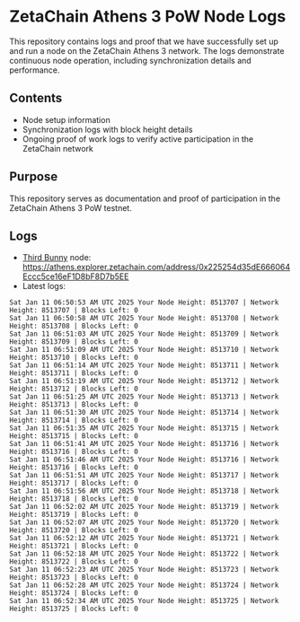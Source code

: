 # ZetaChain Athens 3 PoW Node Logs
This repository contains logs and proof that we have successfully set up and run a node on the ZetaChain Athens 3 network. The logs demonstrate continuous node operation, including synchronization details and performance.

## Contents
- Node setup information
- Synchronization logs with block height details
- Ongoing proof of work logs to verify active participation in the ZetaChain network

## Purpose
This repository serves as documentation and proof of participation in the ZetaChain Athens 3 PoW testnet.

## Logs

- [Third Bunny](https://thirdbunny.xyz/) node: https://athens.explorer.zetachain.com/address/0x225254d35dE666064Eccc5ce16eF1D8bF8D7b5EE
- Latest logs:
```
Sat Jan 11 06:50:53 AM UTC 2025 Your Node Height: 8513707 | Network Height: 8513707 | Blocks Left: 0
Sat Jan 11 06:50:58 AM UTC 2025 Your Node Height: 8513708 | Network Height: 8513708 | Blocks Left: 0
Sat Jan 11 06:51:03 AM UTC 2025 Your Node Height: 8513709 | Network Height: 8513709 | Blocks Left: 0
Sat Jan 11 06:51:09 AM UTC 2025 Your Node Height: 8513710 | Network Height: 8513710 | Blocks Left: 0
Sat Jan 11 06:51:14 AM UTC 2025 Your Node Height: 8513711 | Network Height: 8513711 | Blocks Left: 0
Sat Jan 11 06:51:19 AM UTC 2025 Your Node Height: 8513712 | Network Height: 8513712 | Blocks Left: 0
Sat Jan 11 06:51:25 AM UTC 2025 Your Node Height: 8513713 | Network Height: 8513713 | Blocks Left: 0
Sat Jan 11 06:51:30 AM UTC 2025 Your Node Height: 8513714 | Network Height: 8513714 | Blocks Left: 0
Sat Jan 11 06:51:35 AM UTC 2025 Your Node Height: 8513715 | Network Height: 8513715 | Blocks Left: 0
Sat Jan 11 06:51:41 AM UTC 2025 Your Node Height: 8513716 | Network Height: 8513716 | Blocks Left: 0
Sat Jan 11 06:51:46 AM UTC 2025 Your Node Height: 8513716 | Network Height: 8513716 | Blocks Left: 0
Sat Jan 11 06:51:51 AM UTC 2025 Your Node Height: 8513717 | Network Height: 8513717 | Blocks Left: 0
Sat Jan 11 06:51:56 AM UTC 2025 Your Node Height: 8513718 | Network Height: 8513718 | Blocks Left: 0
Sat Jan 11 06:52:02 AM UTC 2025 Your Node Height: 8513719 | Network Height: 8513719 | Blocks Left: 0
Sat Jan 11 06:52:07 AM UTC 2025 Your Node Height: 8513720 | Network Height: 8513720 | Blocks Left: 0
Sat Jan 11 06:52:12 AM UTC 2025 Your Node Height: 8513721 | Network Height: 8513721 | Blocks Left: 0
Sat Jan 11 06:52:18 AM UTC 2025 Your Node Height: 8513722 | Network Height: 8513722 | Blocks Left: 0
Sat Jan 11 06:52:23 AM UTC 2025 Your Node Height: 8513723 | Network Height: 8513723 | Blocks Left: 0
Sat Jan 11 06:52:28 AM UTC 2025 Your Node Height: 8513724 | Network Height: 8513724 | Blocks Left: 0
Sat Jan 11 06:52:34 AM UTC 2025 Your Node Height: 8513725 | Network Height: 8513725 | Blocks Left: 0
```
